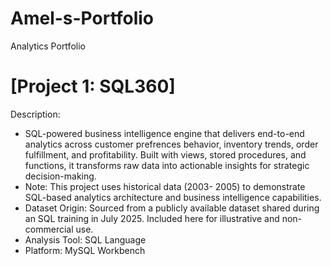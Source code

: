 # Amel-s-Portfolio
Analytics Portfolio
# [Project 1: SQL360]
Description:
*  SQL-powered business intelligence engine that delivers end-to-end analytics across customer prefrences behavior, inventory trends, order fulfillment, and profitability. Built with views, stored procedures, and functions, it transforms raw data into actionable insights for strategic decision-making.
*  Note: This project uses historical data (2003- 2005) to demonstrate SQL-based analytics architecture and business intelligence capabilities.
* Dataset Origin: Sourced from a publicly available dataset shared during an SQL training in July 2025. Included here for illustrative and non-commercial use.
* Analysis Tool: SQL Language
* Platform: MySQL Workbench

